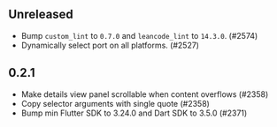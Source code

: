 ## Unreleased

- Bump `custom_lint` to `0.7.0` and `leancode_lint` to `14.3.0`. (#2574)
- Dynamically select port on all platforms. (#2527)

## 0.2.1

- Make details view panel scrollable when content overflows (#2358)
- Copy selector arguments with single quote (#2358)
- Bump min Flutter SDK to 3.24.0 and Dart SDK to 3.5.0 (#2371)
